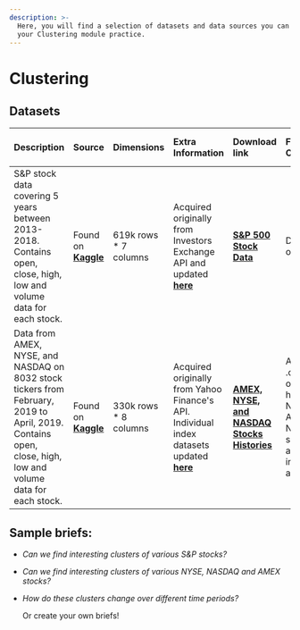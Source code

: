 ```yaml
---
description: >-
  Here, you will find a selection of datasets and data sources you can use for
  your Clustering module practice.
---
```


# Clustering

## Datasets

| Description | Source | Dimensions | Extra Information | Download link | File Contains | Data file format |
| :--- | :--- | :--- | :--- | :--- | :--- | :--- |
| S&P stock data covering 5 years between 2013-2018. Contains open, close, high, low and volume data for each stock. | Found on [**Kaggle**](https://www.kaggle.com/camnugent/sandp500) | 619k rows \* 7 columns | Acquired originally from Investors Exchange API and updated [**here**](https://github.com/CNuge/kaggle-code/tree/master/stock_data) | [**S&P 500 Stock Data**](https://github.com/MaurissaCM/Decoded-DA-Datastore/raw/master/data/sandp500_stocks.zip) | Dataset only | CSV |
| Data from AMEX, NYSE, and NASDAQ on 8032 stock tickers from February, 2019 to April, 2019. Contains open, close, high, low and volume data for each stock. | Found on [**Kaggle**](https://www.kaggle.com/qks1lver/amex-nyse-nasdaq-stock-histories) | 330k rows \* 8 columns | Acquired originally from Yahoo Finance's API. Individual index datasets updated [**here**](https://github.com/qks1lver/redtide) | [**AMEX, NYSE, and NASDAQ Stocks Histories**](https://github.com/MaurissaCM/Decoded-DA-Datastore/raw/master/data/stock-histories.zip) | A complete .csv dataset of all stock histories   NYSE, AMEX and NASDAQ symbol abbreviation information as .txt files | CSV, TXT |

## Sample briefs:

* _Can we find interesting clusters of various S&P stocks?_ 
* _Can we find interesting clusters of various NYSE, NASDAQ and AMEX stocks?_ 
* _How do these clusters change over different time periods?_

  Or create your own briefs!

